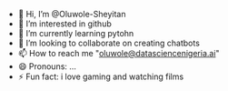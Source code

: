 - 👋 Hi, I’m @Oluwole-Sheyitan
- 👀 I’m interested in github
- 🌱 I’m currently learning pytohn
- 💞️ I’m looking to collaborate on creating chatbots
- 📫 How to reach me "oluwole@datasciencenigeria.ai"
- 😄 Pronouns: ...
- ⚡ Fun fact: i love gaming and watching films

<!---
Oluwole-Sheyitan/Oluwole-Sheyitan is a ✨ special ✨ repository because its `README.md` (this file) appears on your GitHub profile.
You can click the Preview link to take a look at your changes.
--->
